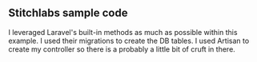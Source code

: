 ## Stitchlabs sample code

I leveraged Laravel's built-in methods as much as possible within this example. I used their migrations to create the DB tables. I used Artisan to create my controller so there is a probably a little bit of cruft in there.
